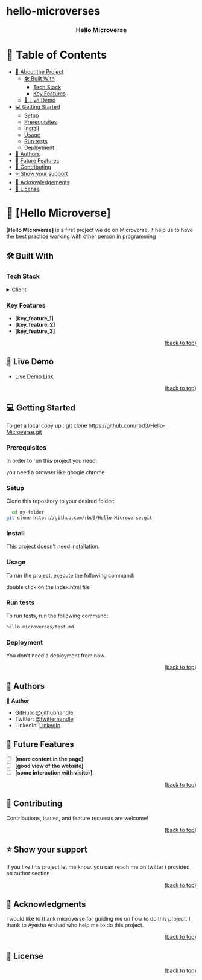 # hello-microverses

<a name="readme-top"></a>


<div align="center">
  
  <h3><b>Hello Microverse </b></h3>

</div>


# 📗 Table of Contents

- [📖 About the Project](#about-project)
  - [🛠 Built With](#built-with)
    - [Tech Stack](#tech-stack)
    - [Key Features](#key-features)
  - [🚀 Live Demo](#live-demo)
- [💻 Getting Started](#getting-started)
  - [Setup](#setup)
  - [Prerequisites](#prerequisites)
  - [Install](#install)
  - [Usage](#usage)
  - [Run tests](#run-tests)
  - [Deployment](#triangular_flag_on_post-deployment)
- [👥 Authors](#authors)
- [🔭 Future Features](#future-features)
- [🤝 Contributing](#contributing)
- [⭐️ Show your support](#support)
- [🙏 Acknowledgements](#acknowledgements)
- [📝 License](#license)



# 📖 [Hello Microverse] <a name="about-project"></a>

**[Hello Microverse]** is a first project we do on Microverse. it help us to have the best practice working with other person in programming

## 🛠 Built With <a name="built-with"></a>

### Tech Stack <a name="tech-stack"></a>


<details>
  <summary>Client</summary>
  <ul>
    <li><a href="https://www.w3schools.com/html">Html</a></li>
    <li><a href="https://www.w3schools.com/css">css</a></li>
  </ul>
</details>

### Key Features <a name="key-features"></a>


- **[key_feature_1]**
- **[key_feature_2]**
- **[key_feature_3]**

<p align="right">(<a href="#readme-top">back to top</a>)</p>

## 🚀 Live Demo <a name="live-demo"></a>

- [Live Demo Link](https://google.com)

<p align="right">(<a href="#readme-top">back to top</a>)</p>


## 💻 Getting Started <a name="getting-started"></a>

To get a local copy up :
git clone https://github.com/rbd3/Hello-Microverse.git

### Prerequisites

In order to run this project you need:

you need a browser like google chrome


### Setup

Clone this repository to your desired folder:

```sh
  cd my-folder
git clone https://github.com/rbd3/Hello-Microverse.git
```
### Install

This project doesn't need installation.

### Usage

To run the project, execute the following command:

double click on the index.html file

### Run tests

To run tests, run the following command:


```sh
hello-microverses/test.md
```


### Deployment

You don't need a deployment from now.


<p align="right">(<a href="#readme-top">back to top</a>)</p>



## 👥 Authors <a name="authors"></a>


👤 **Author**

- GitHub: [@githubhandle](https://github.com/rbd3)
- Twitter: [@twitterhandle](https://twitter.com/@Narson321)
- LinkedIn: [LinkedIn](https://linkedin.com/in/andry-narson-rabedesana-15b8b4248)


## 🔭 Future Features <a name="future-features"></a>


- [ ] **[more content in the page]**
- [ ] **[good view of the website]**
- [ ] **[some interaction with visitor]**

<p align="right">(<a href="#readme-top">back to top</a>)</p>

## 🤝 Contributing <a name="contributing"></a>

Contributions, issues, and feature requests are welcome!

<p align="right">(<a href="#readme-top">back to top</a>)</p>


## ⭐️ Show your support <a name="support"></a>


If you like this project let me know. you can reach me on twitter i provided on author section

<p align="right">(<a href="#readme-top">back to top</a>)</p>

## 🙏 Acknowledgments <a name="acknowledgements"></a>

I would like to thank microverse for guiding me on how to do this project. I thank to Ayesha Arshad who help me to do this project.

<p align="right">(<a href="#readme-top">back to top</a>)</p>


## 📝 License <a name="license"></a>

<p align="right">(<a href="#readme-top">back to top</a>)</p>